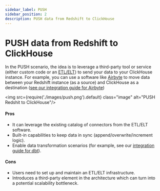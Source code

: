```yaml
---
sidebar_label: PUSH 
sidebar_position: 2
description: PUSH data from Redshift to ClickHouse
---
```


# PUSH data from Redshift to ClickHouse

In the PUSH scenario, the idea is to leverage a third-party tool or service (either custom code or an [ETL/ELT](https://en.wikipedia.org/wiki/Extract,_transform,_load#ETL_vs._ELT)) to send your data to your ClickHouse instance. For example, you can use a software like [Airbyte](https://www.airbyte.com/) to move data between your Redshift instance (as a source) and ClickHouse as a destination ([see our integration guide for Airbyte](../airbyte-and-clickhouse))


<img src={require('./images/push.png').default} class="image" alt="PUSH Redshit to ClickHouse"/>

#### Pros

* It can leverage the existing catalog of connectors from the ETL/ELT software.
* Built-in capabilities to keep data in sync (append/overwrite/increment logic).
* Enable data transformation scenarios (for example, see our [integration guide for dbt](../dbt)).

#### Cons

* Users need to set up and maintain an ETL/ELT infrastructure.
* Introduces a third-party element in the architecture which can turn into a potential scalability bottleneck.
